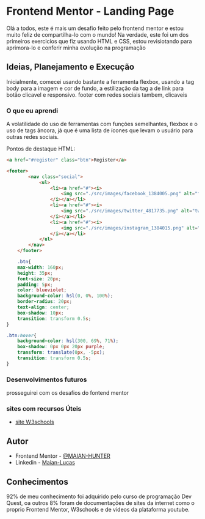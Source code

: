 # Frontend Mentor - Landing Page
Olá a todos, este é mais um desafio feito pelo frontend mentor e estou muito feliz de compartilha-lo com o mundo! Na verdade, este foi um dos primeiros exercicios que fiz usando HTML e CSS, estou revisiotando para aprimora-lo e conferir minha evolução na programação

## Ideias, Planejamento e Execução
Inicialmente, comecei usando bastante a ferramenta flexbox, usando a tag body para a imagem e cor de fundo, a estilização da tag a de link para botão clicavel e responsivo. footer com redes sociais tambem, clicaveis 

### O que eu aprendi
A volatilidade do uso de ferramentas com funçôes semelhantes, flexbox e o uso de tags âncora, já que é uma lista de ícones que levam o usuário para outras redes sociais.

Pontos de destaque HTML:

```html
<a href="#register" class="btn">Register</a>

<footer>
        <nav class="social">
            <ul>
                <li><a href="#"><i>
                    <img src="./src/images/facebook_1384005.png" alt="facebook-icon">
                </i></a></li>
                <li><a href="#"><i>
                    <img src="./src/images/twitter_4817735.png" alt="twitter-icon">
                </i></a></li>
                <li><a href="#"><i>
                    <img src="./src/images/instagram_1384015.png" alt="instagram-icon">
                </i></a></li>
            </ul>
        </nav>
    </footer>
```
```css
    .btn{
    max-width: 160px;
    height: 35px;
    font-size: 20px;
    padding: 5px;
    color: blueviolet;
    background-color: hsl(0, 0%, 100%);
    border-radius: 20px;
    text-align: center;
    box-shadow: 10px;
    transition: transform 0.5s;
}

.btn:hover{
    background-color: hsl(300, 69%, 71%);
    box-shadow: 0px 0px 20px purple;
    transform: translate(0px, -5px);
    transition: transform 0.5s;
}
```
### Desenvolvimentos futuros

prosseguirei com os desafios do fontend mentor

### sites com recursos Úteis

- [site W3schools](https://www.w3schools.com/css/css_rwd_intro.asp)
## Autor

- Frontend Mentor - [@MAIAN-HUNTER](https://www.frontendmentor.io/profile/MAIAN-HUNTER)
- Linkedin - [Maian-Lucas](https://www.linkedin.com/in/maian-lucas-1a796026a/)

## Conhecimentos

92% de meu conhecimento foi adquirido pelo curso de programação Dev Quest, oa outros 8% foram de documentações de sites da internet como o proprio Frontend Mentor, W3schools e de videos da plataforma youtube.